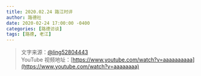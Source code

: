 ```yaml
---
title: 2020.02.24 路江时评
author: 路德社
date: 2020-02-24 17:00:00 -0400
categories: [路德访谈]
tags: [路德, 老江]
---
```


> 文字来源：[@ling52804443](https://twitter.com/ling52804443)  
> YouTube 视频地址：[https://www.youtube.com/watch?v=aaaaaaaaaa](https://www.youtube.com/watch?v=aaaaaaaa)
